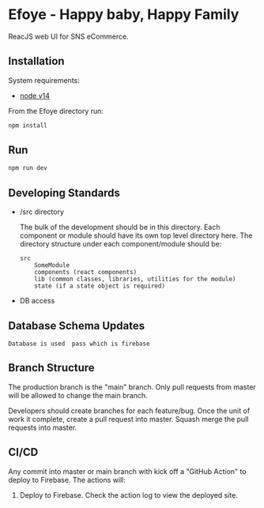 # Efoye - Happy baby, Happy Family

ReacJS web UI for SNS eCommerce.  

## Installation

System requirements:

- [node v14](https://nodejs.org/download/release/v14.18.3/)


From the Efoye directory run:

```bash
npm install
```

## Run

```bash
npm run dev
```

## Developing Standards



- /src directory

  The bulk of the development should be in this directory.  Each component or module should have its own top level directory here.  The directory structure under each component/module should be:

  ```text
  src    
      SomeModule
      components (react components)
      lib (common classes, libraries, utilities for the module)
      state (if a state object is required)
  ```

- DB access

## Database Schema Updates

  ```text
  Database is used  pass which is firebase 
  ```


## Branch Structure

The production branch is the "main" branch.  Only pull requests from master will be allowed to change the main branch.

Developers should create branches for each feature/bug.  Once the unit of work it complete, create a pull request into master.  Squash merge the pull requests into master.

## CI/CD

Any commit into master or main branch with kick off a "GitHub Action" to deploy to Firebase.  The actions will:


1. Deploy to Firebase.  Check the action log to view the deployed site.
